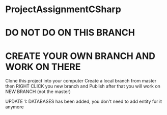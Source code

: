 # ProjectAssignmentCSharp
# DO NOT DO ON THIS BRANCH
# CREATE YOUR OWN BRANCH AND WORK ON THERE

Clone this project into your computer
Create a local branch from master
then RIGHT CLICK you new branch and Publish
after that you will work on NEW BRANCH (not the master)

UPDATE 1: DATABASES has been added, you don't need to add entity for it anymore

